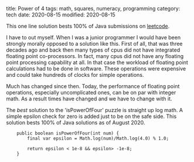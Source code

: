title: Power of 4
tags: math, squares, numeracy, programming
category: tech
date: 2020-08-15
modified: 2020-08-15

This one line solution bests 100% of Java submissions on [leetcode](https://leetcode.com).

I have to out myself.   When I was a junior programmer I would have been strongly morally opposed to a solution like this.   First of all, that was three decades ago and back then many types of cpus did not have integrated floating point co-processors.   In fact, many cpus did not have any floating point processing capability at all.   In that case the workload of floating point calculations had to be done in software.   These operations were expensive and could take hundreds of clocks for simple operations.

Much has changed since then.   Today, the performance of floating point operations, especially uncomplicated ones, can be on par with integer math.   As a result times have changed and we have to change with it.

The _best_ solution to the 'isPowerOfFour' puzzle is straight up log math.   A simple epsilon check for zero is added just to be on the safe side.    This solution bests 100% of Java solutions as of August 2020.


```
    public boolean isPowerOfFour(int num) {
        final var epsilon = Math.log(num)/Math.log(4.0) % 1.0;

        return epsilon < 1e-8 && epsilon> -1e-8;
    }
```
